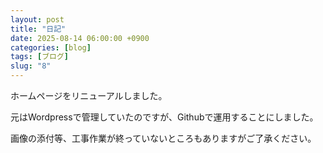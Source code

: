 ```yaml
---
layout: post
title: "日記"
date: 2025-08-14 06:00:00 +0900
categories: [blog]
tags: [ブログ]
slug: "8"
---
```


ホームページをリニューアルしました。

元はWordpressで管理していたのですが、Githubで運用することにしました。

画像の添付等、工事作業が終っていないところもありますがご了承ください。
